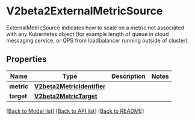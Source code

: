 # V2beta2ExternalMetricSource

ExternalMetricSource indicates how to scale on a metric not associated with any Kubernetes object (for example length of queue in cloud messaging service, or QPS from loadbalancer running outside of cluster).
## Properties
Name | Type | Description | Notes
------------ | ------------- | ------------- | -------------
**metric** | [**V2beta2MetricIdentifier**](V2beta2MetricIdentifier.md) |  | 
**target** | [**V2beta2MetricTarget**](V2beta2MetricTarget.md) |  | 

[[Back to Model list]](../README.md#documentation-for-models) [[Back to API list]](../README.md#documentation-for-api-endpoints) [[Back to README]](../README.md)


